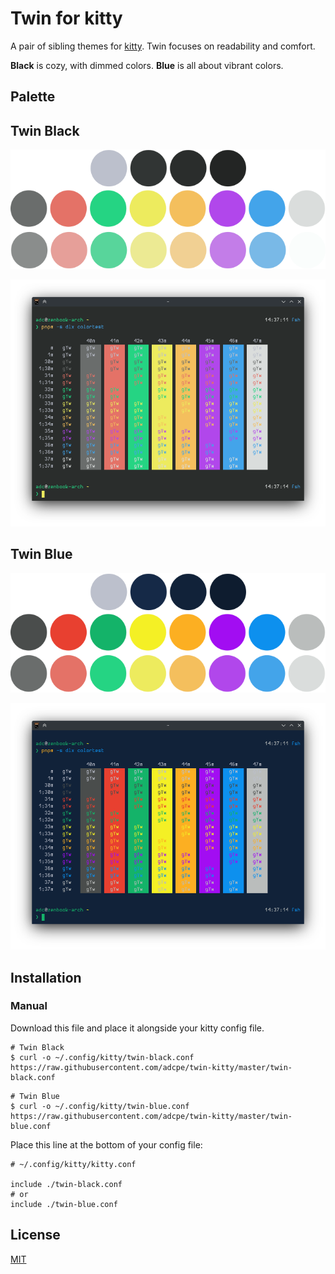 # Twin for kitty

A pair of sibling themes for [kitty](https://sw.kovidgoyal.net/kitty/). Twin focuses on readability and comfort.

**Black** is cozy, with dimmed colors. **Blue** is all about vibrant colors.

## Palette

## Twin Black

![Twin Black](/img/black_palette.png)

![Twin Black Screenshot](/img/black.png)

## Twin Blue

![Twin Blue Palette](/img/blue_palette.png)

![Twin Blue Screenshot](/img/blue.png)

## Installation

<!-- ### Automatic

Run this command inside kitty to access all kitty themes.

```
kitty +kitten themes
```

Search for Twin Black or Twin Blue to install. -->

### Manual

Download this file and place it alongside your kitty config file.

```
# Twin Black
$ curl -o ~/.config/kitty/twin-black.conf https://raw.githubusercontent.com/adcpe/twin-kitty/master/twin-black.conf
```

```
# Twin Blue
$ curl -o ~/.config/kitty/twin-blue.conf https://raw.githubusercontent.com/adcpe/twin-kitty/master/twin-blue.conf
```

Place this line at the bottom of your config file:

```
# ~/.config/kitty/kitty.conf

include ./twin-black.conf
# or
include ./twin-blue.conf
```

## License

[MIT](/LICENSE)

